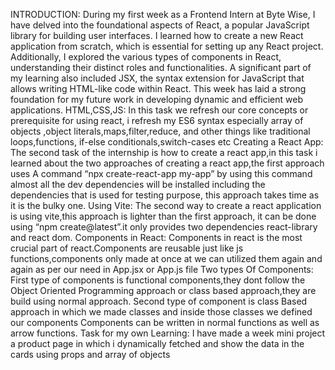 INTRODUCTION:
During my first week as a Frontend Intern at Byte Wise, I have delved into the
foundational aspects of React, a popular JavaScript library for building user interfaces. I
learned how to create a new React application from scratch, which is essential for
setting up any React project. Additionally, I explored the various types of components in
React, understanding their distinct roles and functionalities. A significant part of my
learning also included JSX, the syntax extension for JavaScript that allows writing
HTML-like code within React. This week has laid a strong foundation for my future work
in developing dynamic and efficient web applications.
HTML,CSS,JS:
In this task we refresh our core concepts or prerequisite for using react, i refresh my
ES6 syntax especially array of objects ,object literals,maps,filter,reduce, and other
things like traditional loops,functions, if-else conditionals,switch-cases etc
Creating a React App:
The second task of the internship is how to create a react app,in this task i learned
about the two approaches of creating a react app,the first approach uses
A command “npx create-react-app my-app” by using this command almost all the dev
dependencies will be installed including the dependencies that is used for testing
purpose, this approach takes time as it is the bulky one.
Using Vite:
The second way to create a react application is using vite,this approach is lighter than
the first approach, it can be done using “npm create@latest”.it only provides two
dependencies react-library and react dom.
Components in React:
Components in react is the most crucial part of react.Components are reusable just like
js functions,components only made at once at we can utilized them again and again as
per our need in App.jsx or App.js file
Two types Of Components:
First type of components is functional components,they dont follow the Object Oriented
Programming approach or class based approach,they are build using normal approach.
Second type of component is class Based approach in which we made classes and
inside those classes we defined our components
Components can be written in normal functions as well as arrow functions.
Task for my own Learning:
I have made a week mini project a product page in which i dynamically fetched and
show the data in the cards using props and array of objects
